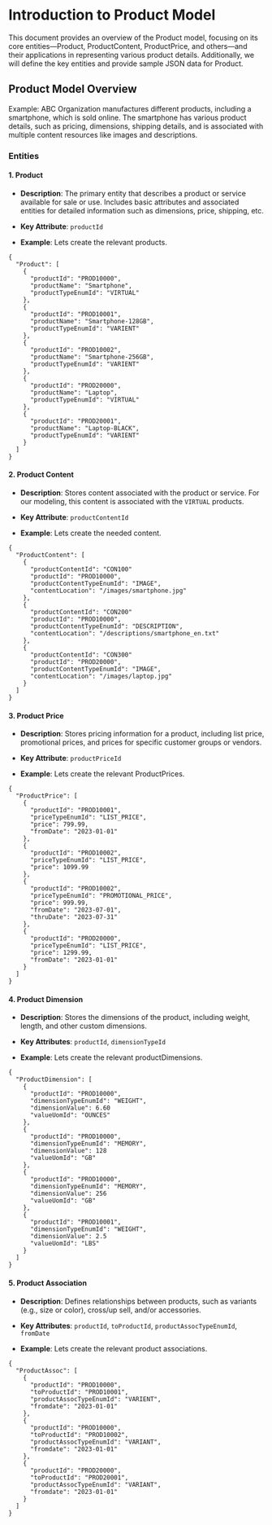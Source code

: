 # Introduction to Product Model
This document provides an overview of the Product model, focusing on its core entities—Product, ProductContent, ProductPrice, and others—and their applications in representing various product details. Additionally, we will define the key entities and provide sample JSON data for Product.

## Product Model Overview
Example: ABC Organization manufactures different products, including a smartphone, which is sold online. The smartphone has various product details, such as pricing, dimensions, shipping details, and is associated with multiple content resources like images and descriptions.

### Entities

#### 1. Product
- **Description**: The primary entity that describes a product or service available for sale or use. Includes basic attributes and associated entities for detailed information such as dimensions, price, shipping, etc.

- **Key Attribute**: `productId`
- **Example**: Lets create the relevant products.
```
{
  "Product": [
    {
      "productId": "PROD10000",
      "productName": "Smartphone",
      "productTypeEnumId": "VIRTUAL"
    },
    {
      "productId": "PROD10001",
      "productName": "Smartphone-128GB",
      "productTypeEnumId": "VARIENT"
    },
    {
      "productId": "PROD10002",
      "productName": "Smartphone-256GB",
      "productTypeEnumId": "VARIENT"
    },
    {
      "productId": "PROD20000",
      "productName": "Laptop",
      "productTypeEnumId": "VIRTUAL"
    },
    {
      "productId": "PROD20001",
      "productName": "Laptop-BLACK",
      "productTypeEnumId": "VARIENT"
    }
  ]
}
```

#### 2. Product Content
- **Description**: Stores content associated with the product or service. For our modeling, this content is associated with the `VIRTUAL` products.

- **Key Attribute**: `productContentId`
- **Example**: Lets create the needed content.
```
{
  "ProductContent": [
    {
      "productContentId": "CON100"
      "productId": "PROD10000",
      "productContentTypeEnumId": "IMAGE",
      "contentLocation": "/images/smartphone.jpg"
    },
    {
      "productContentId": "CON200"
      "productId": "PROD10000",
      "productContentTypeEnumId": "DESCRIPTION",
      "contentLocation": "/descriptions/smartphone_en.txt"
    },
    {
      "productContentId": "CON300"
      "productId": "PROD20000",
      "productContentTypeEnumId": "IMAGE",
      "contentLocation": "/images/laptop.jpg"
    }
  ]
}
```

#### 3. Product Price
- **Description**: Stores pricing information for a product, including list price, promotional prices, and prices for specific customer groups or vendors.

- **Key Attribute**: `productPriceId`
- **Example**: Lets create the relevant ProductPrices.
```
{
  "ProductPrice": [
    {
      "productId": "PROD10001",
      "priceTypeEnumId": "LIST_PRICE",
      "price": 799.99,
      "fromDate": "2023-01-01"
    },
    {
      "productId": "PROD10002",
      "priceTypeEnumId": "LIST_PRICE",
      "price": 1099.99
    },
    {
      "productId": "PROD10002",
      "priceTypeEnumId": "PROMOTIONAL_PRICE",
      "price": 999.99,
      "fromDate": "2023-07-01",
      "thruDate": "2023-07-31"
    },
    {
      "productId": "PROD20000",
      "priceTypeEnumId": "LIST_PRICE",
      "price": 1299.99,
      "fromDate": "2023-01-01"
    }
  ]
}
```
#### 4. Product Dimension
- **Description**: Stores the dimensions of the product, including weight, length, and other custom dimensions.

- **Key Attributes**: `productId`, `dimensionTypeId`
- **Example**: Lets create the relevant productDimensions.
```
{
  "ProductDimension": [
    {
      "productId": "PROD10000",
      "dimensionTypeEnumId": "WEIGHT",
      "dimensionValue": 6.60
      "valueUomId": "OUNCES"
    },
    {
      "productId": "PROD10000",
      "dimensionTypeEnumId": "MEMORY",
      "dimensionValue": 128
      "valueUomId": "GB"
    },
    {
      "productId": "PROD10000",
      "dimensionTypeEnumId": "MEMORY",
      "dimensionValue": 256
      "valueUomId": "GB"
    },
    {
      "productId": "PROD10001",
      "dimensionTypeEnumId": "WEIGHT",
      "dimensionValue": 2.5
      "valueUomId": "LBS"
    }
  ]
}
```

#### 5. Product Association
- **Description**: Defines relationships between products, such as variants (e.g., size or color), cross/up sell, and/or accessories.

- **Key Attributes**: `productId`, `toProductId`, `productAssocTypeEnumId`, `fromDate`
- **Example**: Lets create the relevant product associations.
```
{
  "ProductAssoc": [
    {
      "productId": "PROD10000",
      "toProductId": "PROD10001",
      "productAssocTypeEnumId": "VARIENT",
      "fromdate": "2023-01-01"
    },
    {
      "productId": "PROD10000",
      "toProductId": "PROD10002",
      "productAssocTypeEnumId": "VARIANT",
      "fromdate": "2023-01-01"
    },
    {
      "productId": "PROD20000",
      "toProductId": "PROD20001",
      "productAssocTypeEnumId": "VARIANT",
      "fromdate": "2023-01-01"
    }
  ]
}
```